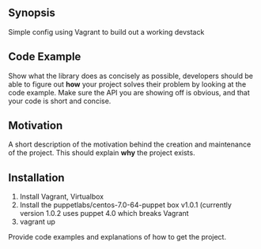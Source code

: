 ## Synopsis

Simple config using Vagrant to build out a working devstack

## Code Example

Show what the library does as concisely as possible, developers should be able to figure out **how** your project solves their problem by looking at the code example. Make sure the API you are showing off is obvious, and that your code is short and concise.

## Motivation

A short description of the motivation behind the creation and maintenance of the project. This should explain **why** the project exists.

## Installation

1. Install Vagrant, Virtualbox
2. Install the puppetlabs/centos-7.0-64-puppet box v1.0.1  (currently version 1.0.2 uses puppet 4.0 which breaks Vagrant
3. vagrant up

Provide code examples and explanations of how to get the project.

